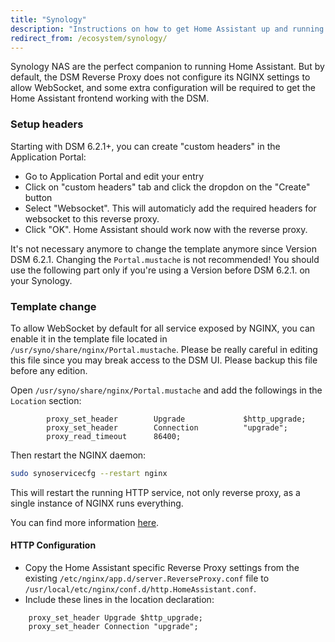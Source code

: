 ```yaml
---
title: "Synology"
description: "Instructions on how to get Home Assistant up and running on Synology"
redirect_from: /ecosystem/synology/
---
```


Synology NAS are the perfect companion to running Home Assistant. But by default, the DSM Reverse Proxy does not configure its NGINX settings to allow WebSocket, and some extra configuration will be required to get the Home Assistant frontend working with the DSM.

### Setup headers

Starting with DSM 6.2.1+, you can create "custom headers" in the Application Portal:
* Go to Application Portal and edit your entry
* Click on "custom headers" tab and click the dropdon on the "Create" button
* Select "Websocket". This will automaticly add the required headers for websocket to this reverse proxy.
* Click "OK". Home Assistant should work now with the reverse proxy.

It's not necessary anymore to change the template anymore since Version DSM 6.2.1. Changing the `Portal.mustache` is not recommended! You should use the following part only if you're using a Version before DSM 6.2.1. on your Synology.

### Template change

To allow WebSocket by default for all service exposed by NGINX, you can enable it in the template file located in `/usr/syno/share/nginx/Portal.mustache`. Please be really careful in editing this file since you may break access to the DSM UI. Please backup this file before any edition.

Open `/usr/syno/share/nginx/Portal.mustache` and add the followings in the `Location` section:

```
        proxy_set_header        Upgrade             $http_upgrade;
        proxy_set_header        Connection          "upgrade";
        proxy_read_timeout      86400;
```

Then restart the NGINX daemon:

```bash
sudo synoservicecfg --restart nginx
```

This will restart the running HTTP service, not only reverse proxy, as a single instance of NGINX runs everything.

You can find more information [here](https://github.com/orobardet/dsm-reverse-proxy-websocket).

#### HTTP Configuration

- Copy the Home Assistant specific Reverse Proxy settings from the existing `/etc/nginx/app.d/server.ReverseProxy.conf` file to `/usr/local/etc/nginx/conf.d/http.HomeAssistant.conf`.
- Include these lines in the location declaration:

```
    proxy_set_header Upgrade $http_upgrade;
    proxy_set_header Connection "upgrade";
```
